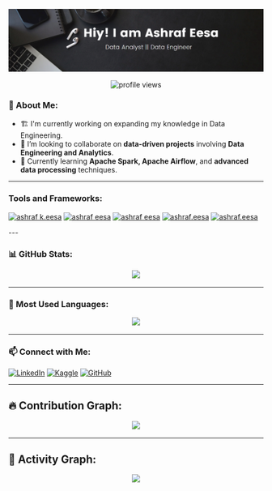 <!-- Banner Image -->
<p align="center">
  <img src="Screenshot 2025-02-03 082359.png" alt="Profile Banner">
</p>


<p align="center">
  <img src="https://komarev.com/ghpvc/?username=YourUsername&label=Profile%20views&color=blue&style=flat" alt="profile views" />
</p>

### 🚀 About Me:
- 🏗️ I'm currently working on expanding my knowledge in Data Engineering.
- 🤝 I’m looking to collaborate on **data-driven projects** involving **Data Engineering and Analytics**.
- 📌 Currently learning **Apache Spark, Apache Airflow**, and **advanced data processing** techniques.

---

###  Tools and Frameworks:
<a href="https://linkedin.com/in/ashraf k.eesa" target="blank"><img align="center" src="https://raw.githubusercontent.com/rahuldkjain/github-profile-readme-generator/master/src/images/icons/Social/linked-in-alt.svg" alt="ashraf k.eesa" height="30" width="40" /></a>
<a href="https://kaggle.com/ashraf eesa" target="blank"><img align="center" src="https://raw.githubusercontent.com/rahuldkjain/github-profile-readme-generator/master/src/images/icons/Social/kaggle.svg" alt="ashraf eesa" height="30" width="40" /></a>
<a href="https://fb.com/ashraf eesa" target="blank"><img align="center" src="https://raw.githubusercontent.com/rahuldkjain/github-profile-readme-generator/master/src/images/icons/Social/facebook.svg" alt="ashraf eesa" height="30" width="40" /></a>
<a href="https://instagram.com/ashraf.eesa" target="blank"><img align="center" src="https://raw.githubusercontent.com/rahuldkjain/github-profile-readme-generator/master/src/images/icons/Social/instagram.svg" alt="ashraf.eesa" height="30" width="40" /></a>
<a href="https://codeforces.com/profile/ashraf.eesa" target="blank"><img align="center" src="https://raw.githubusercontent.com/rahuldkjain/github-profile-readme-generator/master/src/images/icons/Social/codeforces.svg" alt="ashraf.eesa" height="30" width="40" /></a>
</p>
---

### 📊 GitHub Stats:
<p align="center">
  <img src="https://github-readme-stats.vercel.app/api?username=YourUsername&show_icons=true&theme=dark" />
</p>

---

### 🚀 Most Used Languages:
<p align="center">
  <img src="https://github-readme-stats.vercel.app/api/top-langs/?username=YourUsername&layout=compact&theme=dark" />
</p>

---

### 📫 Connect with Me:
[![LinkedIn](https://img.shields.io/badge/LinkedIn-0A66C2?style=for-the-badge&logo=linkedin&logoColor=white)]((https://www.linkedin.com/in/ashraf-k-eesa-b8b8802b4/))
[![Kaggle](https://img.shields.io/badge/Kaggle-20BEFF?style=for-the-badge&logo=kaggle&logoColor=white)]((https://www.kaggle.com/ashrafeesa))
[![GitHub](https://img.shields.io/badge/GitHub-181717?style=for-the-badge&logo=github&logoColor=white)](https://github.com/ashrafeesa)

---

## 🔥 Contribution Graph:
<p align="center">
  <img src="https://github-readme-streak-stats.herokuapp.com/?user=YourUsername&theme=dark" />
</p>

---

## 🚀 Activity Graph:
<p align="center">
  <img src="https://github-readme-activity-graph.cyclic.app/graph?username=YourUsername&theme=github-dark" />
</p>
